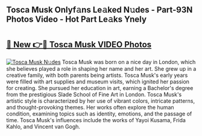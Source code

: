 ## Tosca Musk Onlyf𝚊ns Le𝚊ked N𝚞des - Part-93N Photos Video - Hot Part Le𝚊ks YneIy

# <h2><a href="http://ab45469.deff.icu/?id=Tosca+Musk">🔗 New 👉🔴 Tosca Musk VIDEO Photos</a></h2>

[![Tosca Musk N𝚞des](https://i.imgur.com/rIISA9y.gif)](http://ab45469.deff.icu/?id=Tosca+Musk)
Tosca Musk was born on a nice day in London, which she believes played a role in shaping her name and her art. She grew up in a creative family, with both parents being artists. Tosca Musk's early years were filled with art supplies and museum visits, which ignited her passion for creating. She pursued her education in art, earning a Bachelor's degree from the prestigious Slade School of Fine Art in London. Tosca Musk's artistic style is characterized by her use of vibrant colors, intricate patterns, and thought-provoking themes. Her works often explore the human condition, examining topics such as identity, emotions, and the passage of time. Tosca Musk's influences include the works of Yayoi Kusama, Frida Kahlo, and Vincent van Gogh.
